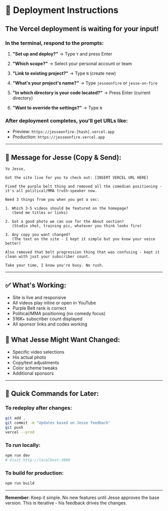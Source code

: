 # 🚀 Deployment Instructions

## The Vercel deployment is waiting for your input!

### In the terminal, respond to the prompts:

1. **"Set up and deploy?"** → Type `Y` and press Enter

2. **"Which scope?"** → Select your personal account or team

3. **"Link to existing project?"** → Type `N` (create new)

4. **"What's your project's name?"** → Type `jesseonfire` or `jesse-on-fire`

5. **"In which directory is your code located?"** → Press Enter (current directory)

6. **"Want to override the settings?"** → Type `N`

### After deployment completes, you'll get URLs like:
- Preview: `https://jesseonfire-[hash].vercel.app`
- Production: `https://jesseonfire.vercel.app`

---

## 📱 Message for Jesse (Copy & Send):

```
Yo Jesse,

Got the site live for you to check out: [INSERT VERCEL URL HERE]

Fixed the purple belt thing and removed all the comedian positioning - it's all political/MMA truth-speaker now.

Need 3 things from you when you get a sec:

1. Which 3-5 videos should be featured on the homepage? 
   (Send me titles or links)

2. Got a good photo we can use for the About section? 
   (Studio shot, training pic, whatever you think looks fire)

3. Any copy you want changed? 
   (The text on the site - I kept it simple but you know your voice better)

Also removed that belt progression thing that was confusing - kept it clean with just your subscriber count.

Take your time, I know you're busy. No rush.
```

---

## ✅ What's Working:
- Site is live and responsive
- All videos play inline or open in YouTube
- Purple Belt rank is correct
- Political/MMA positioning (no comedy focus)
- 516K+ subscriber count displayed
- All sponsor links and codes working

## 🔄 What Jesse Might Want Changed:
- Specific video selections
- His actual photo
- Copy/text adjustments
- Color scheme tweaks
- Additional sponsors

---

## 📝 Quick Commands for Later:

### To redeploy after changes:
```bash
git add .
git commit -m "Updates based on Jesse feedback"
git push
vercel --prod
```

### To run locally:
```bash
npm run dev
# Visit http://localhost:3000
```

### To build for production:
```bash
npm run build
```

---

**Remember**: Keep it simple. No new features until Jesse approves the base version. This is iterative - his feedback drives the changes.
